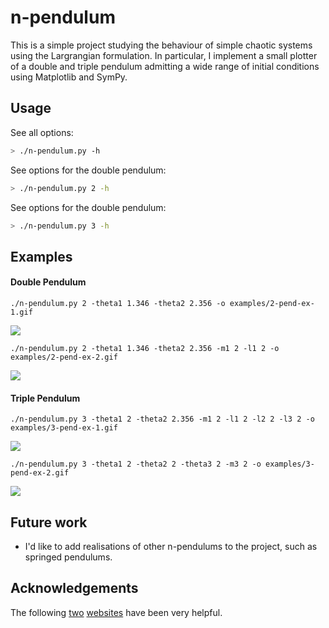 # n-pendulum

This is a simple project studying the behaviour of simple chaotic systems using the Largrangian formulation. In particular, I implement a small plotter of a double and triple pendulum admitting a wide range of initial conditions using Matplotlib and SymPy.

## Usage

See all options:

```sh
> ./n-pendulum.py -h 
```

See options for the double pendulum:  

```sh
> ./n-pendulum.py 2 -h 
``` 

See options for the double pendulum:  

```sh
> ./n-pendulum.py 3 -h 
```

## Examples

#### Double Pendulum

`./n-pendulum.py 2 -theta1 1.346 -theta2 2.356 -o examples/2-pend-ex-1.gif`

![](examples/2-pend-ex-1.gif)

`./n-pendulum.py 2 -theta1 1.346 -theta2 2.356 -m1 2 -l1 2 -o examples/2-pend-ex-2.gif`

![](examples/2-pend-ex-2.gif)

#### Triple Pendulum

`./n-pendulum.py 3 -theta1 2 -theta2 2.356 -m1 2 -l1 2 -l2 2 -l3 2 -o examples/3-pend-ex-1.gif`

![](examples/3-pend-ex-1.gif)

`./n-pendulum.py 3 -theta1 2 -theta2 2 -theta3 2 -m3 2 -o examples/3-pend-ex-2.gif`

![](examples/3-pend-ex-2.gif)

## Future work

* I'd like to add realisations of other n-pendulums to the project, such as springed pendulums.

## Acknowledgements

The following [two](https://scipython.com/blog/the-double-pendulum/) [websites](https://deepnote.com/@jeh15/SymPy-Example-Double-Pendulum-c0d9439f-8e78-4603-8ffd-1c554ef536ad) have been very helpful.